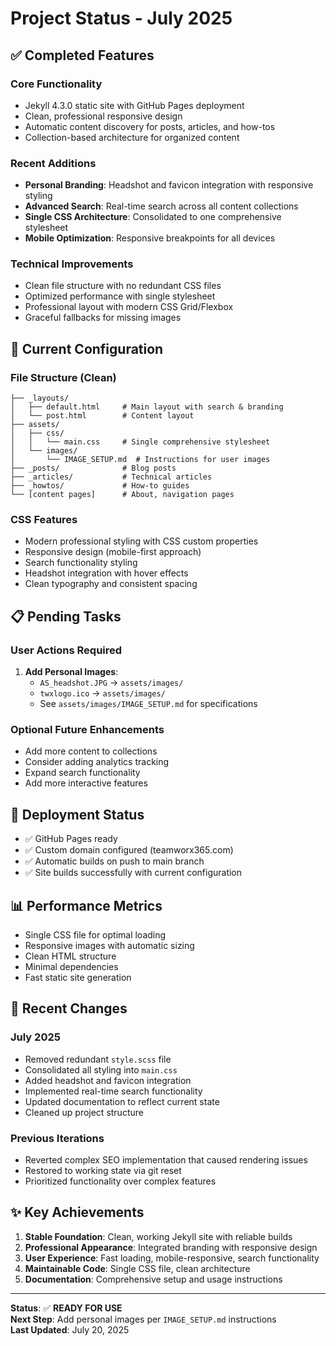 # Project Status - July 2025

## ✅ Completed Features

### Core Functionality
- Jekyll 4.3.0 static site with GitHub Pages deployment
- Clean, professional responsive design
- Automatic content discovery for posts, articles, and how-tos
- Collection-based architecture for organized content

### Recent Additions
- **Personal Branding**: Headshot and favicon integration with responsive styling
- **Advanced Search**: Real-time search across all content collections
- **Single CSS Architecture**: Consolidated to one comprehensive stylesheet
- **Mobile Optimization**: Responsive breakpoints for all devices

### Technical Improvements
- Clean file structure with no redundant CSS files
- Optimized performance with single stylesheet
- Professional layout with modern CSS Grid/Flexbox
- Graceful fallbacks for missing images

## 🔧 Current Configuration

### File Structure (Clean)
```
├── _layouts/
│   ├── default.html     # Main layout with search & branding
│   └── post.html        # Content layout
├── assets/
│   ├── css/
│   │   └── main.css     # Single comprehensive stylesheet
│   └── images/
│       └── IMAGE_SETUP.md  # Instructions for user images
├── _posts/              # Blog posts
├── _articles/           # Technical articles  
├── _howtos/             # How-to guides
└── [content pages]      # About, navigation pages
```

### CSS Features
- Modern professional styling with CSS custom properties
- Responsive design (mobile-first approach)
- Search functionality styling
- Headshot integration with hover effects
- Clean typography and consistent spacing

## 📋 Pending Tasks

### User Actions Required
1. **Add Personal Images**:
   - `AS_headshot.JPG` → `assets/images/`
   - `twxlogo.ico` → `assets/images/`
   - See `assets/images/IMAGE_SETUP.md` for specifications

### Optional Future Enhancements
- Add more content to collections
- Consider adding analytics tracking
- Expand search functionality
- Add more interactive features

## 🚀 Deployment Status

- ✅ GitHub Pages ready
- ✅ Custom domain configured (teamworx365.com)
- ✅ Automatic builds on push to main branch
- ✅ Site builds successfully with current configuration

## 📊 Performance Metrics

- Single CSS file for optimal loading
- Responsive images with automatic sizing
- Clean HTML structure
- Minimal dependencies
- Fast static site generation

## 🔄 Recent Changes

### July 2025
- Removed redundant `style.scss` file
- Consolidated all styling into `main.css`
- Added headshot and favicon integration
- Implemented real-time search functionality
- Updated documentation to reflect current state
- Cleaned up project structure

### Previous Iterations
- Reverted complex SEO implementation that caused rendering issues
- Restored to working state via git reset
- Prioritized functionality over complex features

## ✨ Key Achievements

1. **Stable Foundation**: Clean, working Jekyll site with reliable builds
2. **Professional Appearance**: Integrated branding with responsive design  
3. **User Experience**: Fast loading, mobile-responsive, search functionality
4. **Maintainable Code**: Single CSS file, clean architecture
5. **Documentation**: Comprehensive setup and usage instructions

---

**Status**: ✅ **READY FOR USE**  
**Next Step**: Add personal images per `IMAGE_SETUP.md` instructions  
**Last Updated**: July 20, 2025

